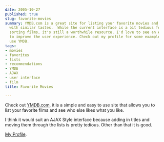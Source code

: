 ```yaml
---
date: 2005-10-27
published: true
slug: favorite-movies
summary: YMDB.com is a great site for listing your favorite movies and finding others
  with similar tastes.  While the current interface is a bit tedious for adding and
  sorting films, it's still a worthwhile resource. I'd love to see an AJAX-style update
  to improve the user experience. Check out my profile for some examples of how I
  use YMDB.
tags:
- movies
- favorites
- lists
- recommendations
- YMDB
- AJAX
- user interface
- film
title: Favorite Movies

---
```

Check out [YMDB.com](http://www.YMDB.com), it is a simple and easy to use site that allows you to list your favorite films and see who else likes what you like.<p />I think it would suit an AJAX Style interface because adding in titles and moving them through the lists is pretty tedious.  Other than that it is good.<p />[My Profile](http://www.ymdb.com/kinlan/l29716_ukuk.html).<p />

